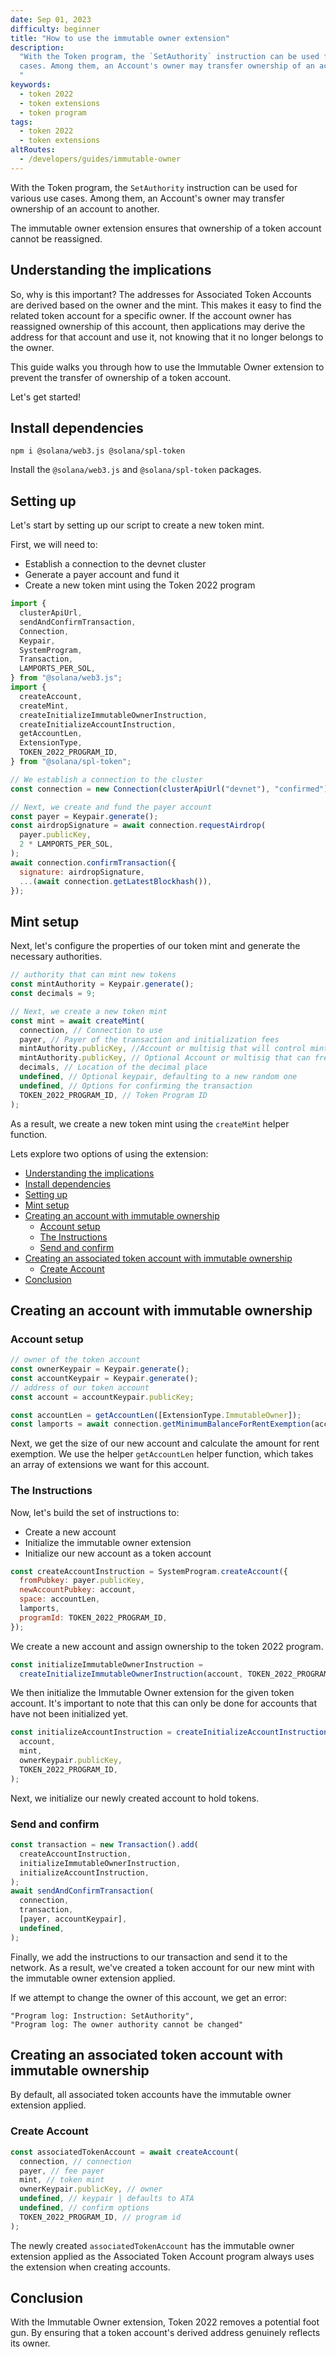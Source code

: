 ```yaml
---
date: Sep 01, 2023
difficulty: beginner
title: "How to use the immutable owner extension"
description:
  "With the Token program, the `SetAuthority` instruction can be used for various use 
  cases. Among them, an Account's owner may transfer ownership of an account to another.
  "
keywords:
  - token 2022
  - token extensions
  - token program
tags:
  - token 2022
  - token extensions
altRoutes:
  - /developers/guides/immutable-owner
---
```


With the Token program, the `SetAuthority` instruction can be used for various
use cases. Among them, an Account's owner may transfer ownership of an account
to another.

The immutable owner extension ensures that ownership of a token account cannot
be reassigned.

## Understanding the implications

So, why is this important? The addresses for Associated Token Accounts are
derived based on the owner and the mint. This makes it easy to find the related
token account for a specific owner. If the account owner has reassigned
ownership of this account, then applications may derive the address for that
account and use it, not knowing that it no longer belongs to the owner.

This guide walks you through how to use the Immutable Owner extension to prevent
the transfer of ownership of a token account.

Let's get started!

## Install dependencies

```shell
npm i @solana/web3.js @solana/spl-token
```

Install the `@solana/web3.js` and `@solana/spl-token` packages.

## Setting up

Let's start by setting up our script to create a new token mint.

First, we will need to:

- Establish a connection to the devnet cluster
- Generate a payer account and fund it
- Create a new token mint using the Token 2022 program

```javascript
import {
  clusterApiUrl,
  sendAndConfirmTransaction,
  Connection,
  Keypair,
  SystemProgram,
  Transaction,
  LAMPORTS_PER_SOL,
} from "@solana/web3.js";
import {
  createAccount,
  createMint,
  createInitializeImmutableOwnerInstruction,
  createInitializeAccountInstruction,
  getAccountLen,
  ExtensionType,
  TOKEN_2022_PROGRAM_ID,
} from "@solana/spl-token";

// We establish a connection to the cluster
const connection = new Connection(clusterApiUrl("devnet"), "confirmed");

// Next, we create and fund the payer account
const payer = Keypair.generate();
const airdropSignature = await connection.requestAirdrop(
  payer.publicKey,
  2 * LAMPORTS_PER_SOL,
);
await connection.confirmTransaction({
  signature: airdropSignature,
  ...(await connection.getLatestBlockhash()),
});
```

## Mint setup

Next, let's configure the properties of our token mint and generate the
necessary authorities.

```javascript
// authority that can mint new tokens
const mintAuthority = Keypair.generate();
const decimals = 9;

// Next, we create a new token mint
const mint = await createMint(
  connection, // Connection to use
  payer, // Payer of the transaction and initialization fees
  mintAuthority.publicKey, //Account or multisig that will control minting
  mintAuthority.publicKey, // Optional Account or multisig that can freeze token accounts
  decimals, // Location of the decimal place
  undefined, // Optional keypair, defaulting to a new random one
  undefined, // Options for confirming the transaction
  TOKEN_2022_PROGRAM_ID, // Token Program ID
);
```

As a result, we create a new token mint using the `createMint` helper function.

Lets explore two options of using the extension:

- [Understanding the implications](#understanding-the-implications)
- [Install dependencies](#install-dependencies)
- [Setting up](#setting-up)
- [Mint setup](#mint-setup)
- [Creating an account with immutable ownership](#creating-an-account-with-immutable-ownership)
  - [Account setup](#account-setup)
  - [The Instructions](#the-instructions)
  - [Send and confirm](#send-and-confirm)
- [Creating an associated token account with immutable ownership](#creating-an-associated-token-account-with-immutable-ownership)
  - [Create Account](#create-account)
- [Conclusion](#conclusion)

## Creating an account with immutable ownership

### Account setup

```javascript
// owner of the token account
const ownerKeypair = Keypair.generate();
const accountKeypair = Keypair.generate();
// address of our token account
const account = accountKeypair.publicKey;

const accountLen = getAccountLen([ExtensionType.ImmutableOwner]);
const lamports = await connection.getMinimumBalanceForRentExemption(accountLen);
```

Next, we get the size of our new account and calculate the amount for rent
exemption. We use the helper `getAccountLen` helper function, which takes an
array of extensions we want for this account.

### The Instructions

Now, let's build the set of instructions to:

- Create a new account
- Initialize the immutable owner extension
- Initialize our new account as a token account

```javascript
const createAccountInstruction = SystemProgram.createAccount({
  fromPubkey: payer.publicKey,
  newAccountPubkey: account,
  space: accountLen,
  lamports,
  programId: TOKEN_2022_PROGRAM_ID,
});
```

We create a new account and assign ownership to the token 2022 program.

```javascript
const initializeImmutableOwnerInstruction =
  createInitializeImmutableOwnerInstruction(account, TOKEN_2022_PROGRAM_ID);
```

We then initialize the Immutable Owner extension for the given token account.
It's important to note that this can only be done for accounts that have not
been initialized yet.

```javascript
const initializeAccountInstruction = createInitializeAccountInstruction(
  account,
  mint,
  ownerKeypair.publicKey,
  TOKEN_2022_PROGRAM_ID,
);
```

Next, we initialize our newly created account to hold tokens.

### Send and confirm

```javascript
const transaction = new Transaction().add(
  createAccountInstruction,
  initializeImmutableOwnerInstruction,
  initializeAccountInstruction,
);
await sendAndConfirmTransaction(
  connection,
  transaction,
  [payer, accountKeypair],
  undefined,
);
```

Finally, we add the instructions to our transaction and send it to the network.
As a result, we've created a token account for our new mint with the immutable
owner extension applied.

If we attempt to change the owner of this account, we get an error:

```shell
"Program log: Instruction: SetAuthority",
"Program log: The owner authority cannot be changed"
```

## Creating an associated token account with immutable ownership

By default, all associated token accounts have the immutable owner extension
applied.

### Create Account

```javascript
const associatedTokenAccount = await createAccount(
  connection, // connection
  payer, // fee payer
  mint, // token mint
  ownerKeypair.publicKey, // owner
  undefined, // keypair | defaults to ATA
  undefined, // confirm options
  TOKEN_2022_PROGRAM_ID, // program id
);
```

The newly created `associatedTokenAccount` has the immutable owner extension
applied as the Associated Token Account program always uses the extension when
creating accounts.

## Conclusion

With the Immutable Owner extension, Token 2022 removes a potential foot gun. By
ensuring that a token account's derived address genuinely reflects its owner.
